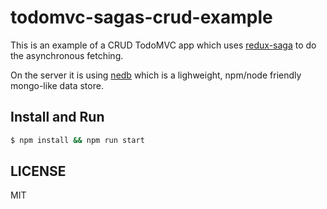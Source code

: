 # todomvc-sagas-crud-example

This is an example of a CRUD TodoMVC app which uses [redux-saga](https://github.com/yelouafi/redux-saga) to do the asynchronous fetching.

On the server it is using [nedb](https://github.com/louischatriot/nedb) which is a lighweight, npm/node friendly mongo-like data store.

## Install and Run

```bash
$ npm install && npm run start
```

## LICENSE

MIT